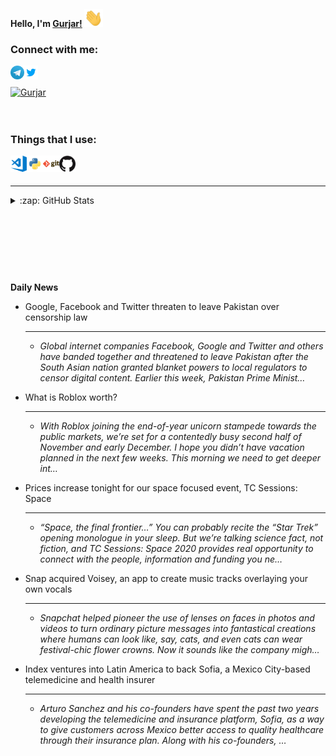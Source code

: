 #### Hello, I'm [Gurjar!](https://GurjarKing.github.io) <img src="https://raw.githubusercontent.com/ABSphreak/ABSphreak/master/gifs/Hi.gif" width="30px"></h2>


### Connect with me:

[<img align="left" alt="Gurjar | Telegram" width="22px" src="https://raw.githubusercontent.com/github/explore/80688e429a7d4ef2fca1e82350fe8e3517d3494d/topics/telegram/telegram.png" />][Telegram]
[<img align="left" alt="Gurjar | Twitter" width="22px" src="https://raw.githubusercontent.com/github/explore/80688e429a7d4ef2fca1e82350fe8e3517d3494d/topics/twitter/twitter.png" />][Twitter]
<br >
<br >
<a href="https://github.com/GurjarKing"><img src="https://komarev.com/ghpvc/?username=GurjarKing" alt="Gurjar" /></a> <br />
<br />
<br />
<!-- <br >

![](https://visitor-badge.glitch.me/badge?page_id=GurjarKing)

<br /> -->

### Things that I use:

[<img align="left" alt="Visual Studio Code" width="26px" src="https://raw.githubusercontent.com/github/explore/80688e429a7d4ef2fca1e82350fe8e3517d3494d/topics/visual-studio-code/visual-studio-code.png" />][VSCode]
[<img align="left" alt="Python" width="26px" src="https://raw.githubusercontent.com/github/explore/80688e429a7d4ef2fca1e82350fe8e3517d3494d/topics/python/python.png" />][Python]
[<img align="left" alt="Git" width="26px" src="https://raw.githubusercontent.com/github/explore/80688e429a7d4ef2fca1e82350fe8e3517d3494d/topics/git/git.png" />][Git]
[<img align="left" alt="GitHub" width="26px" src="https://raw.githubusercontent.com/github/explore/78df643247d429f6cc873026c0622819ad797942/topics/github/github.png" />][Github]

<br />
<br />

---
<details>
  <summary>:zap: GitHub Stats</summary>

<img align="left" alt="Gurjar's Github Stats" src="https://github-readme-stats.vercel.app/api?username=GurjarKing&show_icons=true&hide_border=true&count_private=true&include_all_commit=true&theme=algolia" />

</details>

<!-- ### 🔔 My latest tweet
<a href="https://twitter.com/Gurjar_King43" target="_blank">
	<img src="https://github.com/GurjarKing/GurjarKing/raw/master/tweet.png" width="70%" align="center" alt="Click to view on Twitter" title="My latest tweet, as an image"/>
</a> -->
<br>

<pre>

</pre>

<!-- **Quote of the hour:**

{qoth}

~ {qoth_author}
<pre>

</pre> -->
<br>
<pre>


</pre>
<strong>Daily News</strong>
  
  - Google, Facebook and Twitter threaten to leave Pakistan over censorship law
     <hr/>
     
      - *Global internet companies Facebook, Google and Twitter and others have banded together and threatened to leave Pakistan after the South Asian nation granted blanket powers to local regulators to censor digital content. Earlier this week, Pakistan Prime Minist…*
     
  - What is Roblox worth?
      <hr/>
      
      - *With Roblox joining the end-of-year unicorn stampede towards the public markets, we’re set for a contentedly busy second half of November and early December. I hope you didn’t have vacation planned in the next few weeks. This morning we need to get deeper int…*
      
  - Prices increase tonight for our space focused event, TC Sessions: Space
      <hr/>
      
      - *“Space, the final frontier…” You can probably recite the “Star Trek” opening monologue in your sleep. But we’re talking science fact, not fiction, and TC Sessions: Space 2020 provides real opportunity to connect with the people, information and funding you ne…*
      
  - Snap acquired Voisey, an app to create music tracks overlaying your own vocals
      <hr/>
      
      - *Snapchat helped pioneer the use of lenses on faces in photos and videos to turn ordinary picture messages into fantastical creations where humans can look like, say, cats, and even cats can wear festival-chic flower crowns. Now it sounds like the company migh…*
       
  - Index ventures into Latin America to back Sofia, a Mexico City-based telemedicine and health insurer
      <hr/>
       
       - *Arturo Sanchez and his co-founders have spent the past two years developing the telemedicine and insurance platform, Sofia, as a way to give customers across Mexico better access to quality healthcare through their insurance plan. Along with his co-founders, …*
      

<br />

[VSCode]: https://code.visualstudio.com/
[Python]: https://www.python.org/
[Git]: https://git-scm.com/
[Github]: https://github.com/
[Telegram]: https://t.me/Gurjar_King/
[Twitter]: https://twitter.com/Gurjar_King43/
